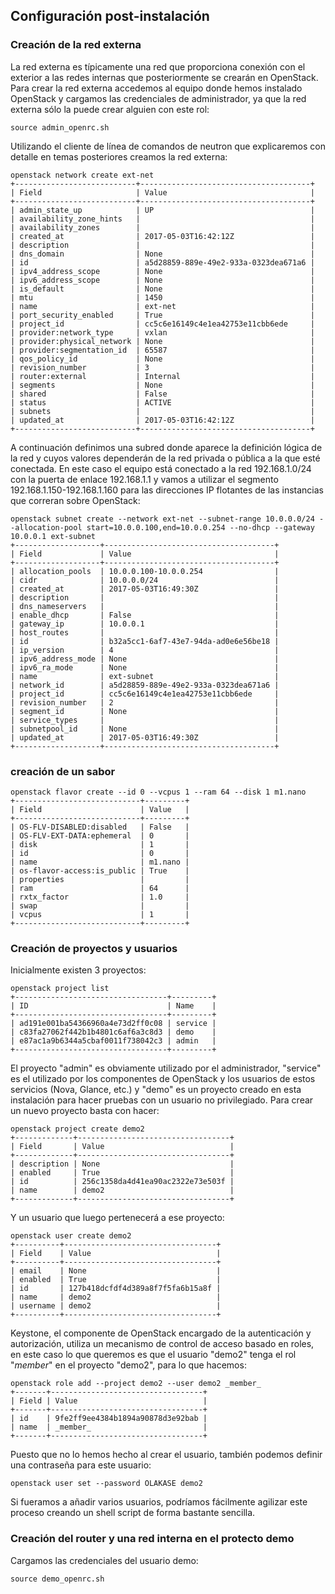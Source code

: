 ## Configuración post-instalación

### Creación de la red externa

La red externa es típicamente una red que proporciona conexión con el
exterior a las redes internas que posteriormente se crearán en
OpenStack.
Para crear la red externa accedemos al equipo donde hemos instalado
OpenStack y cargamos las credenciales de administrador, ya que la red
externa sólo la puede crear alguien con este rol:

    source admin_openrc.sh

Utilizando el cliente de línea de comandos de neutron que explicaremos
con detalle en temas posteriores creamos la red externa:

    openstack network create ext-net
    +---------------------------+--------------------------------------+
    | Field                     | Value                                |
    +---------------------------+--------------------------------------+
    | admin_state_up            | UP                                   |
    | availability_zone_hints   |                                      |
    | availability_zones        |                                      |
    | created_at                | 2017-05-03T16:42:12Z                 |
    | description               |                                      |
    | dns_domain                | None                                 |
    | id                        | a5d28859-889e-49e2-933a-0323dea671a6 |
    | ipv4_address_scope        | None                                 |
    | ipv6_address_scope        | None                                 |
    | is_default                | None                                 |
    | mtu                       | 1450                                 |
    | name                      | ext-net                              |
    | port_security_enabled     | True                                 |
    | project_id                | cc5c6e16149c4e1ea42753e11cbb6ede     |
    | provider:network_type     | vxlan                                |
    | provider:physical_network | None                                 |
    | provider:segmentation_id  | 65587                                |
    | qos_policy_id             | None                                 |
    | revision_number           | 3                                    |
    | router:external           | Internal                             |
    | segments                  | None                                 |
    | shared                    | False                                |
    | status                    | ACTIVE                               |
    | subnets                   |                                      |
    | updated_at                | 2017-05-03T16:42:12Z                 |
    +---------------------------+--------------------------------------+

A continuación definimos una subred donde aparece la definición lógica
de la red y cuyos valores dependerán de la red privada o pública a la
que esté conectada. En este caso el equipo está conectado a la red
192.168.1.0/24 con la puerta de enlace 192.168.1.1 y vamos a utilizar
el segmento 192.168.1.150-192.168.1.160 para las direcciones IP
flotantes de las instancias que correran sobre OpenStack:

    openstack subnet create --network ext-net --subnet-range 10.0.0.0/24 --allocation-pool start=10.0.0.100,end=10.0.0.254 --no-dhcp --gateway 10.0.0.1 ext-subnet
    +-------------------+--------------------------------------+
    | Field             | Value                                |
    +-------------------+--------------------------------------+
    | allocation_pools  | 10.0.0.100-10.0.0.254                |
    | cidr              | 10.0.0.0/24                          |
    | created_at        | 2017-05-03T16:49:30Z                 |
    | description       |                                      |
    | dns_nameservers   |                                      |
    | enable_dhcp       | False                                |
    | gateway_ip        | 10.0.0.1                             |
    | host_routes       |                                      |
    | id                | b32a5cc1-6af7-43e7-94da-ad0e6e56be18 |
    | ip_version        | 4                                    |
    | ipv6_address_mode | None                                 |
    | ipv6_ra_mode      | None                                 |
    | name              | ext-subnet                           |
    | network_id        | a5d28859-889e-49e2-933a-0323dea671a6 |
    | project_id        | cc5c6e16149c4e1ea42753e11cbb6ede     |
    | revision_number   | 2                                    |
    | segment_id        | None                                 |
    | service_types     |                                      |
    | subnetpool_id     | None                                 |
    | updated_at        | 2017-05-03T16:49:30Z                 |
    +-------------------+--------------------------------------+

### creación de un sabor

    openstack flavor create --id 0 --vcpus 1 --ram 64 --disk 1 m1.nano
    +----------------------------+---------+
    | Field                      | Value   |
    +----------------------------+---------+
    | OS-FLV-DISABLED:disabled   | False   |
    | OS-FLV-EXT-DATA:ephemeral  | 0       |
    | disk                       | 1       |
    | id                         | 0       |
    | name                       | m1.nano |
    | os-flavor-access:is_public | True    |
    | properties                 |         |
    | ram                        | 64      |
    | rxtx_factor                | 1.0     |
    | swap                       |         |
    | vcpus                      | 1       |
    +----------------------------+---------+


### Creación de proyectos y usuarios
Inicialmente existen 3 proyectos:

    openstack project list
    +----------------------------------+---------+
    | ID                               | Name    |
    +----------------------------------+---------+
    | ad191e001ba54366960a4e73d2ff0c08 | service |
    | c83fa27062f442b1b4801c6af6a3c8d3 | demo    |
    | e87ac1a9b6344a5cbaf0011f738042c3 | admin   |
    +----------------------------------+---------+

El proyecto "admin" es obviamente utilizado por el administrador,
"service" es el utilizado por los componentes de OpenStack y los
usuarios de estos servicios (Nova, Glance, etc.) y "demo" es un
proyecto creado en esta instalación para hacer pruebas con un usuario
no privilegiado.
Para crear un nuevo proyecto basta con hacer:

    openstack project create demo2
    +-------------+----------------------------------+
    | Field       | Value                            |
    +-------------+----------------------------------+
    | description | None                             |
    | enabled     | True                             |
    | id          | 256c1358da4d41ea90ac2322e73e503f |
    | name        | demo2                            |
    +-------------+----------------------------------+

Y un usuario que luego pertenecerá a ese proyecto:

    openstack user create demo2
    +----------+----------------------------------+
    | Field    | Value                            |
    +----------+----------------------------------+
    | email    | None                             |
    | enabled  | True                             |
    | id       | 127b418dcfdf4d389a8f7f5fa6b15a8f |
    | name     | demo2                            |
    | username | demo2                            |
    +----------+----------------------------------+

Keystone, el componente de OpenStack encargado de la autenticación y
autorización, utiliza un mecanismo de control de acceso basado en
roles, en este caso lo que queremos es que el usuario "demo2" tenga el
rol "_member_" en el proyecto "demo2", para lo que hacemos:

    openstack role add --project demo2 --user demo2 _member_
    +-------+----------------------------------+
    | Field | Value                            |
    +-------+----------------------------------+
    | id    | 9fe2ff9ee4384b1894a90878d3e92bab |
    | name  | _member_                         |
    +-------+----------------------------------+

Puesto que no lo hemos hecho al crear el usuario, también podemos
definir una contraseña para este usuario:

    openstack user set --password OLAKASE demo2

Si fueramos a añadir varios usuarios, podríamos fácilmente agilizar
este proceso creando un shell script de forma bastante sencilla.

### Creación del router y una red interna en el protecto demo

Cargamos las credenciales del usuario demo:

    source demo_openrc.sh